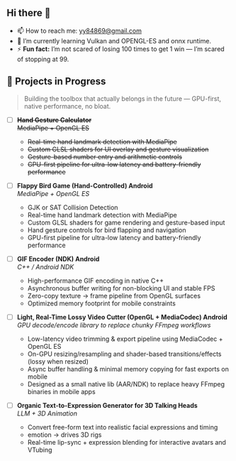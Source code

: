 ## Hi there 👋

<!--
**VoidYogendra/VoidYogendra** is a ✨ _special_ ✨ repository because its `README.md` (this file) appears on your GitHub profile.

Here are some ideas to get you started:

- 🔭 I’m currently working on ...
- 🌱 I’m currently learning ...
- 👯 I’m looking to collaborate on ...
- 🤔 I’m looking for help with ...
- 💬 Ask me about ...
- 📫 How to reach me: ...
- 😄 Pronouns: ...
- ⚡ Fun fact: ...
-->

- 📫 How to reach me: yy84869@gmail.com
- 🌱 I’m currently learning Vulkan and OPENGL-ES and onnx runtime.
- ⚡ **Fun fact:** I’m not scared of losing 100 times to get 1 win — I’m scared of stopping at 99.

## 🚀 Projects in Progress

> Building the toolbox that actually belongs in the future — GPU-first, native performance, no bloat.

- [ ] ~~**Hand Gesture Calculator**~~  
~~MediaPipe + OpenGL ES~~
  - ~~Real-time hand landmark detection with MediaPipe~~  
  - ~~Custom GLSL shaders for UI overlay and gesture visualization~~  
  - ~~Gesture-based number entry and arithmetic controls~~  
  - ~~GPU-first pipeline for ultra-low latency and battery-friendly performance~~

- [ ] **Flappy Bird Game (Hand-Controlled) Android**  
  _MediaPipe + OpenGL ES_
  - GJK or SAT Collision Detection
  - Real-time hand landmark detection with MediaPipe  
  - Custom GLSL shaders for game rendering and gesture-based input  
  - Hand gesture controls for bird flapping and navigation  
  - GPU-first pipeline for ultra-low latency and battery-friendly performance  

- [ ] **GIF Encoder (NDK) Android**  
  _C++ / Android NDK_  
  - High-performance GIF encoding in native C++  
  - Asynchronous buffer writing for non-blocking UI and stable FPS  
  - Zero-copy texture → frame pipeline from OpenGL surfaces  
  - Optimized memory footprint for mobile constraints

- [ ] **Light, Real-Time Lossy Video Cutter (OpenGL + MediaCodec) Android**  
  _GPU decode/encode library to replace chunky FFmpeg workflows_  
  - Low-latency video trimming & export pipeline using MediaCodec + OpenGL ES  
  - On-GPU resizing/resampling and shader-based transitions/effects (lossy when resized)  
  - Async buffer handling & minimal memory copying for fast exports on mobile  
  - Designed as a small native lib (AAR/NDK) to replace heavy FFmpeg binaries in mobile apps

- [ ] **Organic Text-to-Expression Generator for 3D Talking Heads**  
  _LLM + 3D Animation_  
  - Convert free-form text into realistic facial expressions and timing  
  - emotion → drives 3D rigs  
  - Real-time lip-sync + expression blending for interactive avatars and VTubing
